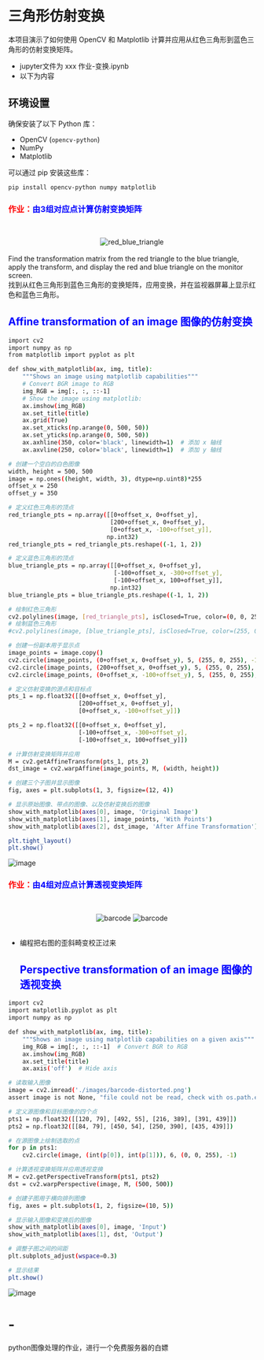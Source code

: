 # 三角形仿射变换

本项目演示了如何使用 OpenCV 和 Matplotlib 计算并应用从红色三角形到蓝色三角形的仿射变换矩阵。

- jupyter文件为 xxx 作业-变换.ipynb
- 以下为内容

## 环境设置

确保安装了以下 Python 库：
- OpenCV (`opencv-python`)
- NumPy
- Matplotlib

可以通过 pip 安装这些库：
```bash
pip install opencv-python numpy matplotlib
```

### <font color=red> **作业：**</font><font color=blue>**由3组对应点计算仿射变换矩阵**</font>

<br><center>![red_blue_triangle](./pics/red_blue_triangle.png)</center>
<br>Find the transformation matrix from the red triangle to the blue triangle, apply the transform, and display the red and blue triangle on the monitor screen.
<br>找到从红色三角形到蓝色三角形的变换矩阵，应用变换，并在监视器屏幕上显示红色和蓝色三角形。
## <font color=blue>**Affine transformation of an image    图像的仿射变换**</font>
```bash
import cv2
import numpy as np
from matplotlib import pyplot as plt

def show_with_matplotlib(ax, img, title):
    """Shows an image using matplotlib capabilities"""
    # Convert BGR image to RGB
    img_RGB = img[:, :, ::-1]
    # Show the image using matplotlib:
    ax.imshow(img_RGB)
    ax.set_title(title)
    ax.grid(True)
    ax.set_xticks(np.arange(0, 500, 50))
    ax.set_yticks(np.arange(0, 500, 50))
    ax.axhline(350, color='black', linewidth=1)  # 添加 x 轴线
    ax.axvline(250, color='black', linewidth=1)  # 添加 y 轴线

# 创建一个空白的白色图像
width, height = 500, 500
image = np.ones((height, width, 3), dtype=np.uint8)*255
offset_x = 250
offset_y = 350

# 定义红色三角形的顶点
red_triangle_pts = np.array([[0+offset_x, 0+offset_y], 
                             [200+offset_x, 0+offset_y], 
                             [0+offset_x, -100+offset_y]],
                            np.int32)
red_triangle_pts = red_triangle_pts.reshape((-1, 1, 2))

# 定义蓝色三角形的顶点
blue_triangle_pts = np.array([[0+offset_x, 0+offset_y], 
                              [-100+offset_x, -300+offset_y], 
                              [-100+offset_x, 100+offset_y]],
                             np.int32)
blue_triangle_pts = blue_triangle_pts.reshape((-1, 1, 2))

# 绘制红色三角形
cv2.polylines(image, [red_triangle_pts], isClosed=True, color=(0, 0, 255), thickness=2)
# 绘制蓝色三角形
#cv2.polylines(image, [blue_triangle_pts], isClosed=True, color=(255, 0, 0), thickness=2)

# 创建一份副本用于显示点
image_points = image.copy()
cv2.circle(image_points, (0+offset_x, 0+offset_y), 5, (255, 0, 255), -1)
cv2.circle(image_points, (200+offset_x, 0+offset_y), 5, (255, 0, 255), -1)
cv2.circle(image_points, (0+offset_x, -100+offset_y), 5, (255, 0, 255), -1)

# 定义仿射变换的源点和目标点
pts_1 = np.float32([[0+offset_x, 0+offset_y], 
                    [200+offset_x, 0+offset_y], 
                    [0+offset_x, -100+offset_y]])

pts_2 = np.float32([[0+offset_x, 0+offset_y], 
                    [-100+offset_x, -300+offset_y], 
                    [-100+offset_x, 100+offset_y]])

# 计算仿射变换矩阵并应用
M = cv2.getAffineTransform(pts_1, pts_2)
dst_image = cv2.warpAffine(image_points, M, (width, height))

# 创建三个子图并显示图像
fig, axes = plt.subplots(1, 3, figsize=(12, 4))

# 显示原始图像、带点的图像、以及仿射变换后的图像
show_with_matplotlib(axes[0], image, 'Original Image')
show_with_matplotlib(axes[1], image_points, 'With Points')
show_with_matplotlib(axes[2], dst_image, 'After Affine Transformation')

plt.tight_layout()
plt.show()
```
![image](https://github.com/user-attachments/assets/a0da1a6e-83d5-48c6-a48c-a4a3cf133d9f)

### <font color=red> **作业：**</font><font color=blue>**由4组对应点计算透视变换矩阵**</font>

<br><center>![barcode](./images/barcode.png) ![barcode](./images/barcode-distorted.png)</center>
<br><center></center>

- 编程把右图的歪斜畸变校正过来

  ## <font color=blue>Perspective transformation of an image  图像的透视变换</font>
```bash
import cv2
import matplotlib.pyplot as plt
import numpy as np

def show_with_matplotlib(ax, img, title):
    """Shows an image using matplotlib capabilities on a given axis"""
    img_RGB = img[:, :, ::-1]  # Convert BGR to RGB
    ax.imshow(img_RGB)
    ax.set_title(title)
    ax.axis('off')  # Hide axis

# 读取输入图像
image = cv2.imread('./images/barcode-distorted.png')
assert image is not None, "file could not be read, check with os.path.exists()"

# 定义源图像和目标图像的四个点
pts1 = np.float32([[120, 79], [492, 55], [216, 389], [391, 439]])
pts2 = np.float32([[84, 79], [450, 54], [250, 390], [435, 439]])

# 在源图像上绘制选取的点
for p in pts1:
    cv2.circle(image, (int(p[0]), int(p[1])), 6, (0, 0, 255), -1)

# 计算透视变换矩阵并应用透视变换
M = cv2.getPerspectiveTransform(pts1, pts2)
dst = cv2.warpPerspective(image, M, (500, 500))

# 创建子图用于横向排列图像
fig, axes = plt.subplots(1, 2, figsize=(10, 5))

# 显示输入图像和变换后的图像
show_with_matplotlib(axes[0], image, 'Input')
show_with_matplotlib(axes[1], dst, 'Output')

# 调整子图之间的间距
plt.subplots_adjust(wspace=0.3)

# 显示结果
plt.show()
```
![image](https://github.com/user-attachments/assets/eafcc125-eba4-44c1-9cd6-c9e65959ff85)


# -
python图像处理的作业，进行一个免费服务器的白嫖

